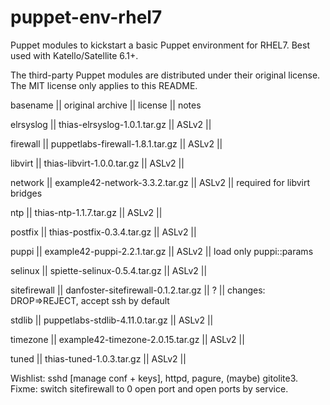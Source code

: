 # puppet-env-rhel7
Puppet modules to kickstart a basic Puppet environment for RHEL7. Best used with Katello/Satellite 6.1+.

The third-party Puppet modules are distributed under their original license.
The MIT license only applies to this README.

basename     || original archive                    || license || notes

elrsyslog    || thias-elrsyslog-1.0.1.tar.gz        || ASLv2   ||

firewall     || puppetlabs-firewall-1.8.1.tar.gz    || ASLv2   ||

libvirt      || thias-libvirt-1.0.0.tar.gz          || ASLv2   || 

network      || example42-network-3.3.2.tar.gz      || ASLv2   || required for libvirt bridges

ntp          || thias-ntp-1.1.7.tar.gz              || ASLv2   ||

postfix      || thias-postfix-0.3.4.tar.gz          || ASLv2   ||

puppi        || example42-puppi-2.2.1.tar.gz        || ASLv2   || load only puppi::params

selinux      || spiette-selinux-0.5.4.tar.gz        || ASLv2   ||

sitefirewall || danfoster-sitefirewall-0.1.2.tar.gz || ?       || changes: DROP=>REJECT, accept ssh by default

stdlib       || puppetlabs-stdlib-4.11.0.tar.gz     || ASLv2   ||

timezone     || example42-timezone-2.0.15.tar.gz    || ASLv2   ||

tuned        || thias-tuned-1.0.3.tar.gz            || ASLv2   ||


Wishlist: sshd [manage conf + keys], httpd, pagure, (maybe) gitolite3.
Fixme:    switch sitefirewall to 0 open port and open ports by service.

